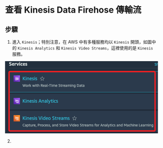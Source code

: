 # 查看 Kinesis Data Firehose 傳輸流

## 步驟

1. 進入 `Kinesis`；特別注意，在 AWS 中有多種服務均以 `Kinesis` 開頭，如圖中的 `Kinesis Analytics` 和 `Kinesis Video Streams`，這裡使用的是 `Kinesis` 服務。

![](images/img_12.png)

2. 